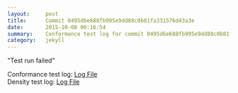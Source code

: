 ```yaml
---
layout:     post
title:      Commit 0495d6e688fb995e9dd88c0b81fa331576d43a3e
date:       2015-10-08 00:16:54
summary:    Conformance test log for commit 0495d6e688fb995e9dd88c0b81fa331576d43a3e.
category:   jekyll
---
```


"Test run failed"

Conformance test log: [Log File](http://s3-us-west-2.amazonaws.com/kraken-e2e-logs/conformance/kraken_0495d6e688fb995e9dd88c0b81fa331576d43a3e_conformance.log)  
Density test log: [Log File](http://s3-us-west-2.amazonaws.com/kraken-e2e-logs/conformance/kraken_0495d6e688fb995e9dd88c0b81fa331576d43a3e_density.log)
